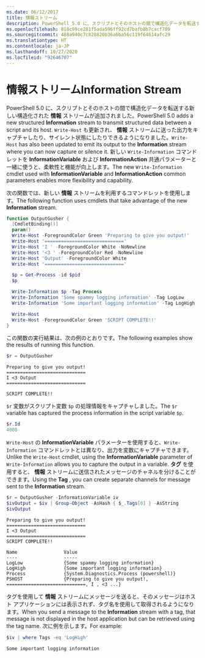 ```yaml
---
ms.date: 06/12/2017
title: 情報ストリーム
description: PowerShell 5.0 に、スクリプトとそのホストの間で構造化データを転送する新しい構造化された **情報** ストリームが追加されました。
ms.openlocfilehash: 818c99ce281f5ada596ff92cd7bafb8b7cacf709
ms.sourcegitcommit: 488a940c7c828820b36a6ba56c119f64614afc29
ms.translationtype: HT
ms.contentlocale: ja-JP
ms.lasthandoff: 10/27/2020
ms.locfileid: "92646707"
---
```

# <a name="information-stream"></a><span data-ttu-id="7aefb-103">情報ストリーム</span><span class="sxs-lookup"><span data-stu-id="7aefb-103">Information Stream</span></span>

<span data-ttu-id="7aefb-104">PowerShell 5.0 に、スクリプトとそのホストの間で構造化データを転送する新しい構造化された **情報** ストリームが追加されました。</span><span class="sxs-lookup"><span data-stu-id="7aefb-104">PowerShell 5.0 adds a new structured **Information** stream to transmit structured data between a script and its host.</span></span> <span data-ttu-id="7aefb-105">`Write-Host` も更新され、 **情報** ストリームに送った出力をキャプチャしたり、サイレント状態にしたりできるようになりました。</span><span class="sxs-lookup"><span data-stu-id="7aefb-105">`Write-Host` has also been updated to emit its output to the **Information** stream where you can now capture or silence it.</span></span> <span data-ttu-id="7aefb-106">新しい `Write-Information` コマンドレットを **InformationVariable** および **InformationAction** 共通パラメーターと一緒に使うと、柔軟性と機能が向上します。</span><span class="sxs-lookup"><span data-stu-id="7aefb-106">The new `Write-Information` cmdlet used with **InformationVariable** and **InformationAction** common parameters enables more flexibility and capability.</span></span>

<span data-ttu-id="7aefb-107">次の関数では、新しい **情報** ストリームを利用するコマンドレットを使用します。</span><span class="sxs-lookup"><span data-stu-id="7aefb-107">The following function uses cmdlets that take advantage of the new **Information** stream.</span></span>

```powershell
function OutputGusher {
  [CmdletBinding()]
  param()
  Write-Host -ForegroundColor Green 'Preparing to give you output!'
  Write-Host '============================='
  Write-Host 'I ' -ForegroundColor White -NoNewline
  Write-Host '<3 ' -ForegroundColor Red -NoNewline
  Write-Host 'Output' -ForegroundColor White
  Write-Host '============================='

  $p = Get-Process -id $pid
  $p

  Write-Information $p -Tag Process
  Write-Information 'Some spammy logging information' -Tag LogLow
  Write-Information 'Some important logging information' -Tag LogHigh

  Write-Host
  Write-Host -ForegroundColor Green 'SCRIPT COMPLETE!!'
}
```

<span data-ttu-id="7aefb-108">この関数の実行結果は、次の例のとおりです。</span><span class="sxs-lookup"><span data-stu-id="7aefb-108">The following examples show the results of running this function.</span></span>

```powershell
$r = OutputGusher
```

```Output
Preparing to give you output!
=============================
I <3 Output
=============================

SCRIPT COMPLETE!!
```

<span data-ttu-id="7aefb-109">`$r` 変数がスクリプト変数 `$p` の処理情報をキャプチャしました。</span><span class="sxs-lookup"><span data-stu-id="7aefb-109">The `$r` variable has captured the process information in the script variable `$p`.</span></span>

```powershell
$r.Id
4008
```

<span data-ttu-id="7aefb-110">`Write-Host` の **InformationVariable** パラメーターを使用すると、`Write-Information` コマンドレットとは異なり、出力を変数にキャプチャできます。</span><span class="sxs-lookup"><span data-stu-id="7aefb-110">Unlike the `Write-Host` cmdlet, using the **InformationVariable** parameter of `Write-Information` allows you to capture the output in a variable.</span></span> <span data-ttu-id="7aefb-111">**タグ** を使用すると、 **情報** ストリームに送信されたメッセージのチャネルを分けることができます。</span><span class="sxs-lookup"><span data-stu-id="7aefb-111">Using the **Tag** , you can create separate channels for message sent to the **Information** stream.</span></span>

```powershell
$r = OutputGusher -InformationVariable iv
$ivOutput = $iv | Group-Object -AsHash { $_.Tags[0] } -AsString
$ivOutput
```

```Output
Preparing to give you output!
=============================
I <3 Output
=============================
SCRIPT COMPLETE!!

Name                 Value
----                 -----
LogLow               {Some spammy logging information}
LogHigh              {Some important logging information}
Process              {System.Diagnostics.Process (powershell)}
PSHOST               {Preparing to give you output!, =============================, I , <3 ...}
```

<span data-ttu-id="7aefb-112">タグを使用して **情報** ストリームにメッセージを送ると、そのメッセージはホスト アプリケーションには表示されず、タグ名を使用して取得されるようになります。</span><span class="sxs-lookup"><span data-stu-id="7aefb-112">When you send a message to the **Information** stream with a tag, that message is not displayed in the host application but can be retrieved using the tag name.</span></span> <span data-ttu-id="7aefb-113">次に例を示します。</span><span class="sxs-lookup"><span data-stu-id="7aefb-113">For example:</span></span>

```powershell
$iv | where Tags -eq 'LogHigh'
```

```Output
Some important logging information
```
